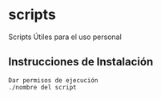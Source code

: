 scripts
=======

Scripts Útiles para el uso personal 


## Instrucciones de Instalación

```
Dar permisos de ejecución
./nombre del script
```


